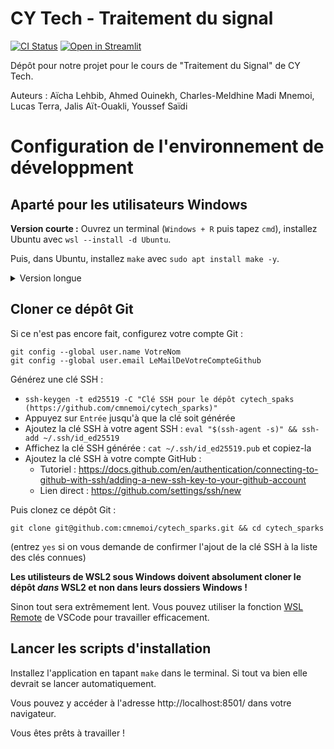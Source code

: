 # CY Tech - Traitement du signal

[![CI Status](https://github.com/cmnemoi/cytech_traitement_du_signal/actions/workflows/continous_integration.yml/badge.svg?branch=main)](https://github.com/cmnemoi/cytech_traitement_du_signal/actions/workflows/continous_integration.yml) [![Open in Streamlit](https://static.streamlit.io/badges/streamlit_badge_black_white.svg)](https://cytech-traitement-du-signal.streamlit.app/)


Dépôt pour notre projet pour le cours de "Traitement du Signal" de CY Tech. 

Auteurs : Aïcha Lehbib, Ahmed Ouinekh, Charles-Meldhine Madi Mnemoi, Lucas Terra, Jalis Aït-Ouakli, Youssef Saïdi

# Configuration de l'environnement de développment

## Aparté pour les utilisateurs Windows

**Version courte :** Ouvrez un terminal (`Windows + R` puis tapez `cmd`), installez Ubuntu avec `wsl --install -d Ubuntu`. 

Puis, dans Ubuntu, installez `make` avec `sudo apt install make -y`.

<details>
  <summary>Version longue</summary>
Si vous utilisez Windows, commencez par installer Ubuntu à travers WSL2.

Cela vous permettra d'utiliser les commandes et outils Linux (ce qui va grandement faciliter l'installation) tout en continuant à utiliser Windows (et avec quasiment aucune perte de performance comparée à l'utilisation d'une machine virtuelle).

WSL2 devrait déjà être installé sur les PC CY Tech. Pour vous en assurer, lancez un terminal et tapez `wsl --list`. 

Si la commande renvoie une erreur, suivez les instructions sur https://docs.microsoft.com/fr-fr/windows/wsl/install pour installer WSL2.

Sinon, installez Ubuntu avec `wsl --install -d Ubuntu` puis définissez votre nom d'utilisateur et votre mot de passe.

Enfin, installez `make` dans Ubuntu : `sudo apt install make -y`
</details>

## Cloner ce dépôt Git

Si ce n'est pas encore fait, configurez votre compte Git :

```
git config --global user.name VotreNom
git config --global user.email LeMailDeVotreCompteGithub
```

Générez une clé SSH : 
  - `ssh-keygen -t ed25519 -C "Clé SSH pour le dépôt cytech_spaks (https://github.com/cmnemoi/cytech_sparks)"`
  - Appuyez sur `Entrée` jusqu'à que la clé soit générée
- Ajoutez la clé SSH à votre agent SSH : `eval "$(ssh-agent -s)" && ssh-add ~/.ssh/id_ed25519`
- Affichez la clé SSH générée : `cat ~/.ssh/id_ed25519.pub` et copiez-la 
- Ajoutez la clé SSH à votre compte GitHub :
  - Tutoriel : https://docs.github.com/en/authentication/connecting-to-github-with-ssh/adding-a-new-ssh-key-to-your-github-account
  - Lien direct : https://github.com/settings/ssh/new

Puis clonez ce dépôt Git : 

`git clone git@github.com:cmnemoi/cytech_sparks.git && cd cytech_sparks` 

(entrez `yes` si on vous demande de confirmer l'ajout de la clé SSH à la liste des clés connues)

**Les utilisteurs de WSL2 sous Windows doivent absolument cloner le dépôt *dans* WSL2 et non dans leurs dossiers Windows !**

Sinon tout sera extrêmement lent. Vous pouvez utiliser la fonction [WSL Remote](https://marketplace.visualstudio.com/items?itemName=ms-vscode-remote.remote-wsl) de VSCode pour travailler efficacement.

## Lancer les scripts d'installation

Installez l'application en tapant `make` dans le terminal. Si tout va bien elle devrait se lancer automatiquement.

Vous pouvez y accéder à l'adresse http://localhost:8501/ dans votre navigateur.

Vous êtes prêts à travailler !
